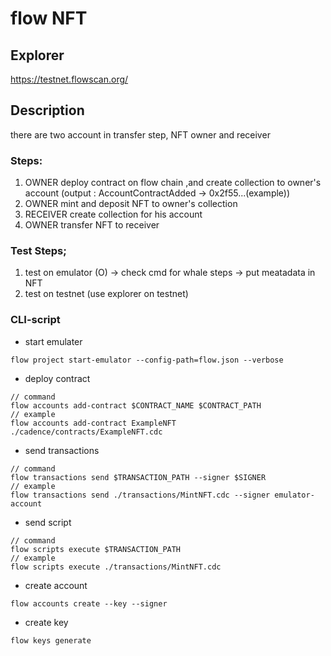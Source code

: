 # flow NFT
## Explorer
https://testnet.flowscan.org/
 
## Description

there are two account in transfer step, NFT owner and receiver

### Steps:
1. OWNER deploy contract on flow chain ,and create collection to owner's account
(output : AccountContractAdded -> 0x2f55...(example))
2. OWNER mint and deposit NFT to owner's collection
3. RECEIVER create collection for his account
4. OWNER transfer NFT to receiver

### Test Steps;
1. test on emulator (O)
-> check cmd for whale steps
-> put meatadata in NFT 
2. test on testnet (use explorer on testnet)

### CLI-script
* start emulater
```
flow project start-emulator --config-path=flow.json --verbose
```

* deploy contract
```
// command
flow accounts add-contract $CONTRACT_NAME $CONTRACT_PATH
// example
flow accounts add-contract ExampleNFT ./cadence/contracts/ExampleNFT.cdc 
```

* send transactions
```
// command
flow transactions send $TRANSACTION_PATH --signer $SIGNER
// example
flow transactions send ./transactions/MintNFT.cdc --signer emulator-account
```
* send script
```
// command
flow scripts execute $TRANSACTION_PATH
// example
flow scripts execute ./transactions/MintNFT.cdc
```
* create account
```
flow accounts create --key --signer
```
* create key
```
flow keys generate
```

